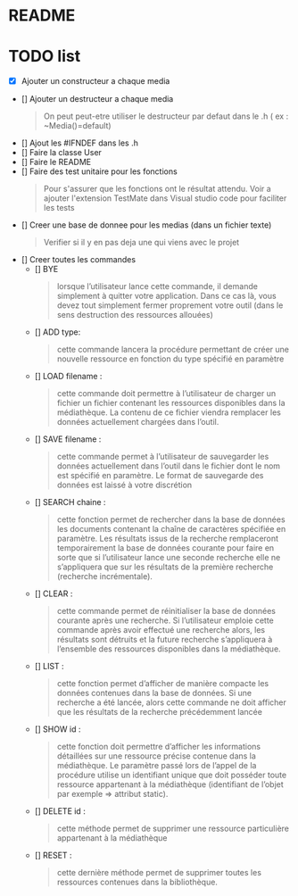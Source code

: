 # README


# TODO list

- [x] Ajouter un constructeur a chaque media
- [] Ajouter un destructeur a chaque media 
  > On peut peut-etre utiliser le destructeur par defaut dans le .h ( ex : ~Media()=default)
- [] Ajout les #IFNDEF dans les .h
- [] Faire la classe User
- [] Faire le README
- [] Faire des test unitaire pour les fonctions
  > Pour s'assurer que les fonctions ont le résultat attendu. Voir a ajouter l'extension TestMate dans Visual studio code pour faciliter les tests
- [] Creer une base de donnee pour les medias (dans un fichier texte)
  > Verifier si il y en pas deja une qui viens avec le projet 
- [] Creer toutes les commandes
  - [] BYE
    > lorsque l’utilisateur lance cette commande, il demande simplement à quitter votre application. Dans ce cas là, vous devez tout simplement fermer proprement votre outil (dans le sens destruction des ressources allouées)
  - [] ADD type:
    > cette commande lancera la procédure permettant de créer une nouvelle ressource en fonction du type spécifié en paramètre
  - [] LOAD filename : 
    > cette commande doit permettre à l’utilisateur de charger un fichier un fichier contenant les ressources disponibles dans la médiathèque. La contenu de ce fichier viendra remplacer les données actuellement chargées dans l’outil.
  - [] SAVE filename :
    > cette commande permet à l’utilisateur de sauvegarder les données actuellement dans l’outil dans le fichier dont le nom est spécifié en paramètre. Le format de sauvegarde des données est laissé à votre discrétion
  - [] SEARCH chaine : 
    > cette fonction permet de rechercher dans la base de données les documents contenant la chaîne de caractères spécifiée en paramètre. Les résultats issus de la recherche remplaceront temporairement la base de données courante pour faire en sorte que si l’utilisateur lance une seconde recherche elle ne s’appliquera que sur les résultats de la première recherche (recherche incrémentale).
  - [] CLEAR :
    > cette commande permet de réinitialiser la base de données courante après une recherche. Si l’utilisateur emploie cette commande après avoir effectué une recherche alors, les résultats sont détruits et la future recherche s’appliquera à l’ensemble des ressources disponibles dans la médiathèque.
  - [] LIST : 
    > cette fonction permet d’afficher de manière compacte les données contenues dans la base de données. Si une recherche a été lancée, alors cette commande ne doit afficher que les résultats de la recherche précédemment lancée
  - [] SHOW id : 
    > cette fonction doit permettre d’afficher les informations détaillées sur une ressource précise contenue dans la médiathèque. Le paramètre passé lors de l’appel de la procédure utilise un identifiant unique que doit posséder toute ressource appartenant à la médiathèque (identifiant de l’objet par exemple => attribut static). 
  - [] DELETE id : 
    > cette méthode permet de supprimer une ressource particulière appartenant à la médiathèque
  - [] RESET : 
    > cette dernière méthode permet de supprimer toutes les ressources contenues dans la bibliothèque. 